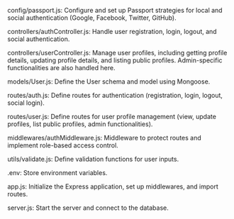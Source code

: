 config/passport.js:
Configure and set up Passport strategies for local and social authentication (Google, Facebook, Twitter, GitHub).

controllers/authController.js:
Handle user registration, login, logout, and social authentication.

controllers/userController.js:
Manage user profiles, including getting profile details, updating profile details, and listing public profiles. Admin-specific functionalities are also handled here.

models/User.js:
Define the User schema and model using Mongoose.

routes/auth.js:
Define routes for authentication (registration, login, logout, social login).

routes/user.js:
Define routes for user profile management (view, update profiles, list public profiles, admin functionalities).

middlewares/authMiddleware.js:
Middleware to protect routes and implement role-based access control.

utils/validate.js:
Define validation functions for user inputs.

.env:
Store environment variables.


app.js:
Initialize the Express application, set up middlewares, and import routes.

server.js:
Start the server and connect to the database.
